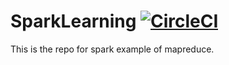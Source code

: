 # SparkLearning [![CircleCI](https://circleci.com/gh/yingy4/SparkLearning.svg?style=svg&circle-token=278abc493f7c191e6e5924c3908e96a81df920b0)](https://circleci.com/gh/yingy4/SparkLearning)

This is the repo for spark example of mapreduce.
